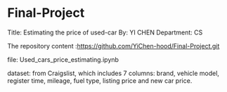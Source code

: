 # Final-Project

Title: Estimating the price of used-car By: YI CHEN Department: CS

The repository content :https://github.com/YiChen-hood/Final-Project.git

file: Used_cars_price_estimating.ipynb

dataset: from Craigslist, which includes 7 columns: brand, vehicle model, register time, mileage, fuel type, listing price and new car price.

